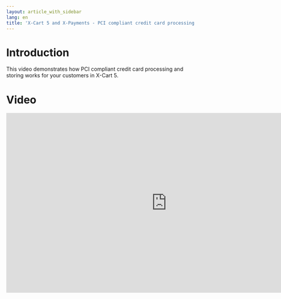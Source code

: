 ```yaml
---
layout: article_with_sidebar
lang: en
title: 'X-Cart 5 and X-Payments - PCI compliant credit card processing and storing'
---
```

# Introduction

This video demonstrates how PCI compliant credit card processing and storing works for your customers in X-Cart 5.

# Video

<iframe class="youtube-player" type="text/html" style="width: 853px; height: 480px" src="https://www.youtube.com/embed/W8aohHNhGvs" frameborder="0"></iframe>